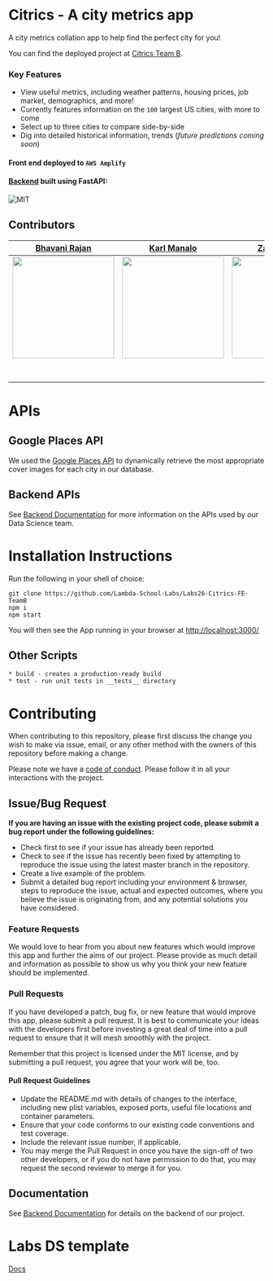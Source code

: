 # Citrics - A city metrics app

A city metrics collation app to help find the perfect city for you!

You can find the deployed project at [Citrics Team B](https://b.citrics.dev).

### Key Features

- View useful metrics, including weather patterns, housing prices, job market, demographics, and more!
- Currently features information on the `100` largest US cities, with more to come
- Select up to three cities to compare side-by-side
- Dig into detailed historical information, trends (*future predictions coming soon*)


#### Front end deployed to `AWS Amplify`

#### [Backend](https://b-ds.citrics.dev) built using FastAPI:


![MIT](https://img.shields.io/packagist/l/doctrine/orm.svg)

## Contributors

|                                                      [Bhavani Rajan](https://github.com/Bhavani-Rajan)                                                       |                                                       [Karl Manalo](https://github.com/karlmanalo)                                                        |                                                      [Zack Murray](https://github.com/zack-murray)                                                       |                                                       [Ekram Ahmed](https://github.com/Ekram49)                                                        |
| :-----------------------------------------------------------------------------------------------------------------------------------------: | :-------------------------------------------------------------------------------------------------------------------------------------------: | :-----------------------------------------------------------------------------------------------------------------------------------------: | :-------------------------------------------------------------------------------------------------------------------------------------------: |
| [<img src="https://avatars0.githubusercontent.com/u/50688039?s=400&u=7efeff19eb1c32c1d4ca8d2b36e9669955bb0ded&v=4" width = "200" />](https://github.com/Bhavani-Rajan) | [<img src="https://avatars3.githubusercontent.com/u/61983251?s=400&u=d9ca87a389010df1f8f652118d366db333830258&v=4" width = "200" />](https://github.com/karlmanalo) | [<img src="https://avatars3.githubusercontent.com/u/61975667?s=400&u=f45030d9f6096fe7cf4e2f92089b7d93eac8963b&v=4" width = "200" />](https://github.com/zack-murray) | [<img src="https://avatars0.githubusercontent.com/u/60892678?s=400&u=fd56ce6d9c9d9308794f7fa8e94479287e66a163&v=4" width = "200" />](https://github.com/Ekram49) |
|                                [<img src="https://github.com/favicon.ico" width="15"> ](https://github.com/Bhavani-Rajan)                                |                            [<img src="https://github.com/favicon.ico" width="15"> ](https://github.com/karlmanalo)                             |                          [<img src="https://github.com/favicon.ico" width="15"> ](https://github.com/zack-murray)                           |                          [<img src="https://github.com/favicon.ico" width="15"> ](https://github.com/Ekram49)                           |
|                [ <img src="https://static.licdn.com/sc/h/al2o9zrvru7aqj8e1x2rzsrca" width="15"> ](https://www.linkedin.com/in/bhavani-rajan)                |                 [ <img src="https://static.licdn.com/sc/h/al2o9zrvru7aqj8e1x2rzsrca" width="15"> ](https://www.linkedin.com/in/karlmanalo/)                 |                [ <img src="https://static.licdn.com/sc/h/al2o9zrvru7aqj8e1x2rzsrca" width="15"> ](https://www.linkedin.com/in/zack-murray/)                |                 [ <img src="https://static.licdn.com/sc/h/al2o9zrvru7aqj8e1x2rzsrca" width="15"> ](https://www.linkedin.com/in/ekram-ullah-ahmed/)                 |


# APIs

## Google Places API

We used the [Google Places API](https://developers.google.com/places/web-service/photos) to dynamically retrieve the most appropriate cover images for each city in our database.

## Backend APIs
See [Backend Documentation](https://github.com/Lambda-School-Labs/Labs26-Citrics-DS-TeamB) for more information on the APIs used by our Data Science team.

# Installation Instructions
Run the following in your shell of choice:

    git clone https://github.com/Lambda-School-Labs/Labs26-Citrics-FE-TeamB
    npm i
    npm start
You will then see the App running in your browser at [http://localhost:3000/](http://localhost:3000/)

## Other Scripts


    * build - creates a production-ready build
    * test - run unit tests in __tests__ directory

# Contributing

When contributing to this repository, please first discuss the change you wish to make via issue, email, or any other method with the owners of this repository before making a change.

Please note we have a [code of conduct](./CODE_OF_CONDUCT.md). Please follow it in all your interactions with the project.

## Issue/Bug Request

**If you are having an issue with the existing project code, please submit a bug report under the following guidelines:**

- Check first to see if your issue has already been reported.
- Check to see if the issue has recently been fixed by attempting to reproduce the issue using the latest master branch in the repository.
- Create a live example of the problem.
- Submit a detailed bug report including your environment & browser, steps to reproduce the issue, actual and expected outcomes, where you believe the issue is originating from, and any potential solutions you have considered.

### Feature Requests

We would love to hear from you about new features which would improve this app and further the aims of our project. Please provide as much detail and information as possible to show us why you think your new feature should be implemented.

### Pull Requests

If you have developed a patch, bug fix, or new feature that would improve this app, please submit a pull request. It is best to communicate your ideas with the developers first before investing a great deal of time into a pull request to ensure that it will mesh smoothly with the project.

Remember that this project is licensed under the MIT license, and by submitting a pull request, you agree that your work will be, too.

#### Pull Request Guidelines

- Update the README.md with details of changes to the interface, including new plist variables, exposed ports, useful file locations and container parameters.
- Ensure that your code conforms to our existing code conventions and test coverage.
- Include the relevant issue number, if applicable.
- You may merge the Pull Request in once you have the sign-off of two other developers, or if you do not have permission to do that, you may request the second reviewer to merge it for you.

## Documentation

See [Backend Documentation](https://b-ds.citrics.dev/#/) for details on the backend of our project.

# Labs DS template

[Docs](https://docs.labs.lambdaschool.com/data-science/)
